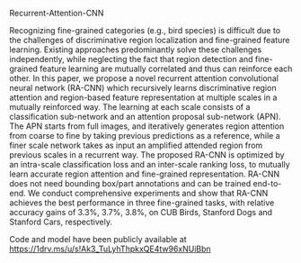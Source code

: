  Recurrent-Attention-CNN

Recognizing fine-grained categories (e.g., bird species) is difficult due to the challenges of discriminative region localization and fine-grained feature learning. Existing approaches predominantly solve these challenges independently, while neglecting the fact that region detection and fine-grained feature learning are mutually correlated and thus can reinforce each other. In this paper, we propose a novel recurrent attention convolutional neural network (RA-CNN) which recursively learns discriminative region attention and region-based feature representation at multiple scales in a mutually reinforced way. The learning at each scale consists of a classification sub-network and an attention proposal sub-network (APN). The APN starts from full images, and iteratively generates region attention from coarse to fine by taking previous predictions as a reference, while a finer scale network takes as input an amplified attended region from previous scales in a recurrent way. The proposed RA-CNN is optimized by an intra-scale classification loss and an inter-scale ranking loss, to mutually learn accurate region attention and fine-grained representation. RA-CNN does not need bounding box/part annotations and can be trained end-to-end. We conduct comprehensive experiments and show that RA-CNN achieves the best performance in three fine-grained tasks, with relative accuracy gains of $3.3\%$, $3.7\%$, $3.8\%$, on CUB Birds, Stanford Dogs and Stanford Cars, respectively.

Code and model have been publicly available at https://1drv.ms/u/s!Ak3_TuLyhThpkxQE4tw96xNUiBbn
